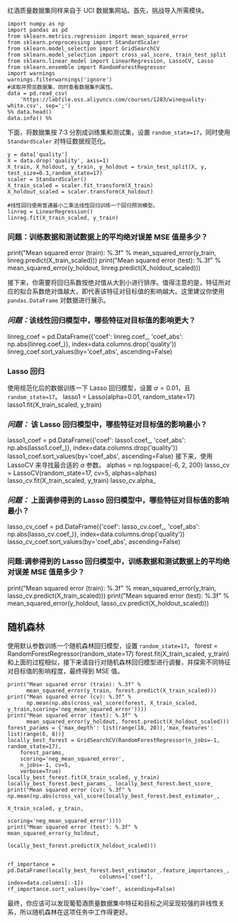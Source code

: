  红酒质量数据集同样来自于 UCI 数据集网站。首先，挑战导入所需模块。
```
import numpy as np
import pandas as pd
from sklearn.metrics.regression import mean_squared_error
from sklearn.preprocessing import StandardScaler
from sklearn.model_selection import GridSearchCV
from sklearn.model_selection import cross_val_score, train_test_split
from sklearn.linear_model import LinearRegression, LassoCV, Lasso
from sklearn.ensemble import RandomForestRegressor
import warnings
warnings.filterwarnings('ignore')
#读取并预览数据集，同时查看数据集列属性。
data = pd.read_csv(
    'https://labfile.oss.aliyuncs.com/courses/1283/winequality-white.csv', sep=';')
%% data.head()
data.info() %%
```
下面，将数据集按 7:3 分割成训练集和测试集，设置 `random_state=17`，同时使用 `StandardScaler` 对特征数据规范化。
```
y = data['quality']
X = data.drop('quality', axis=1)
X_train, X_holdout, y_train, y_holdout = train_test_split(X, y, test_size=0.3,random_state=17)
scaler = StandardScaler()
X_train_scaled = scaler.fit_transform(X_train)
X_holdout_scaled = scaler.transform(X_holdout)

#线性回归使用普通最小二乘法线性回归训练一个回归预测模型。
linreg = LinearRegression()
linreg.fit(X_train_scaled, y_train)
```
### 问题：训练数据和测试数据上的平均绝对误差 MSE 值是多少？

print("Mean squared error (train): %.3f" %
      mean_squared_error(y_train, linreg.predict(X_train_scaled)))
print("Mean squared error (test): %.3f" %
      mean_squared_error(y_holdout, linreg.predict(X_holdout_scaled)))

 接下来，你需要将回归系数按绝对值从大到小进行排序。值得注意的是，特征所对应的拟合系数绝对值越大，即代表该特征对目标值的影响越大。这里建议你使用 `pandas.DataFrame` 对数据进行展示。

### <i class="fa fa-question-circle" aria-hidden="true"> 问题：</i>该线性回归模型中，哪些特征对目标值的影响更大？
linreg_coef = pd.DataFrame({'coef': linreg.coef_, 'coef_abs': np.abs(linreg.coef_)},  index=data.columns.drop('quality'))
linreg_coef.sort_values(by='coef_abs', ascending=False)
### Lasso 回归
使用规范化后的数据训练一下 Lasso 回归模型，设置 $\alpha = 0.01$，且 `random_state=17`。
lasso1 = Lasso(alpha=0.01, random_state=17)
lasso1.fit(X_train_scaled, y_train)

### <i class="fa fa-question-circle" aria-hidden="true"> 问题：</i> 该 Lasso 回归模型中，哪些特征对目标值的影响最小？

lasso1_coef = pd.DataFrame({'coef': lasso1.coef_, 'coef_abs': np.abs(lasso1.coef_)}, index=data.columns.drop('quality'))
lasso1_coef.sort_values(by='coef_abs', ascending=False)
接下来，使用 LassoCV 来寻找最合适的 $\alpha$ 参数。
alphas = np.logspace(-6, 2, 200)
lasso_cv = LassoCV(random_state=17, cv=5, alphas=alphas)
lasso_cv.fit(X_train_scaled, y_train)
lasso_cv.alpha_

### <i class="fa fa-question-circle" aria-hidden="true"> 问题：</i> 上面调参得到的 Lasso 回归模型中，哪些特征对目标值的影响最小？
lasso_cv_coef = pd.DataFrame({'coef': lasso_cv.coef_, 'coef_abs': np.abs(lasso_cv.coef_)}, index=data.columns.drop('quality'))
lasso_cv_coef.sort_values(by='coef_abs', ascending=False)


### 问题:调参得到的 Lasso 回归模型中，训练数据和测试数据上的平均绝对误差 MSE 值是多少？
print("Mean squared error (train): %.3f" %
      mean_squared_error(y_train, lasso_cv.predict(X_train_scaled)))
print("Mean squared error (test): %.3f" %
      mean_squared_error(y_holdout, lasso_cv.predict(X_holdout_scaled)))


## 随机森林
使用默认参数训练一个随机森林回归模型，设置 `random_state=17`。
forest = RandomForestRegressor(random_state=17)
forest.fit(X_train_scaled, y_train)
和上面的过程相似，接下来请自行对随机森林回归模型进行调餐，并探索不同特征对目标值的影响程度，最终得到 MSE 值。
```
print("Mean squared error (train): %.3f" %
      mean_squared_error(y_train, forest.predict(X_train_scaled)))
print("Mean squared error (cv): %.3f" %
      np.mean(np.abs(cross_val_score(forest, X_train_scaled, y_train,scoring='neg_mean_squared_error'))))
print("Mean squared error (test): %.3f" %
      mean_squared_error(y_holdout, forest.predict(X_holdout_scaled)))    
forest_params = {'max_depth': list(range(18, 20)),'max_features': list(range(6, 8))}
locally_best_forest = GridSearchCV(RandomForestRegressor(n_jobs=-1, random_state=17),
	forest_params,
	scoring='neg_mean_squared_error',
	n_jobs=-1, cv=5,
	verbose=True)
locally_best_forest.fit(X_train_scaled, y_train)
locally_best_forest.best_params_, locally_best_forest.best_score_
print("Mean squared error (cv): %.3f" % np.mean(np.abs(cross_val_score(locally_best_forest.best_estimator_,
                                                                       X_train_scaled, y_train,
                                                                       scoring='neg_mean_squared_error'))))
print("Mean squared error (test): %.3f" % mean_squared_error(y_holdout,
                                                             locally_best_forest.predict(X_holdout_scaled)))


rf_importance = pd.DataFrame(locally_best_forest.best_estimator_.feature_importances_,
                             columns=['coef'], index=data.columns[:-1])
rf_importance.sort_values(by='coef', ascending=False)

```
最终，你应该可以发现葡萄酒质量数据集中特征和目标之间呈现较强的非线性关系，所以随机森林在这项任务中工作得更好。